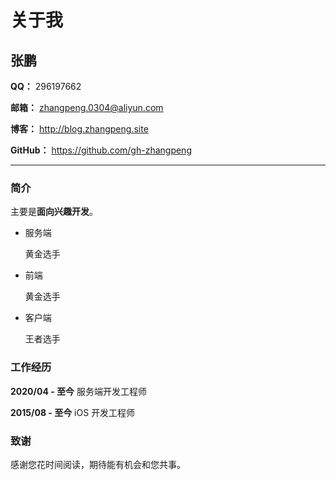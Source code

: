 # 关于我

## 张鹏

**QQ：** 296197662

**邮箱：** zhangpeng.0304@aliyun.com

**博客：** <http://blog.zhangpeng.site>

**GitHub：** <https://github.com/gh-zhangpeng>

---

### 简介

主要是**面向兴趣开发**。

- 服务端

  黄金选手

- 前端
  
  黄金选手

- 客户端

  王者选手

### 工作经历

**2020/04 - 至今** 服务端开发工程师

**2015/08 - 至今** iOS 开发工程师

### 致谢

感谢您花时间阅读，期待能有机会和您共事。
